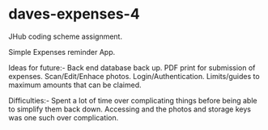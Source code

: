 # daves-expenses-4

JHub coding scheme assignment.

Simple Expenses reminder App.

Ideas for future:-
  Back end database back up.
  PDF print for submission of expenses.
  Scan/Edit/Enhace photos.
  Login/Authentication.
  Limits/guides to maximum amounts that can be claimed.

Difficulties:-
  Spent a lot of time over complicating things before being able to simplify them back down.
    Accessing and the photos and storage keys was one such over complication.
